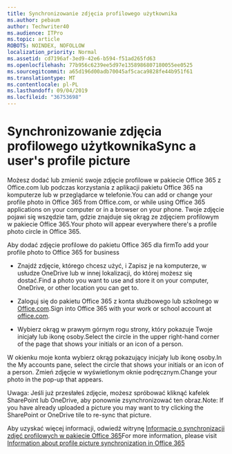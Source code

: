 ```yaml
---
title: Synchronizowanie zdjęcia profilowego użytkownika
ms.author: pebaum
author: Techwriter40
ms.audience: ITPro
ms.topic: article
ROBOTS: NOINDEX, NOFOLLOW
localization_priority: Normal
ms.assetid: cd7196af-3ed9-42e6-b594-f51ad265fd63
ms.openlocfilehash: 77b956c6239ee5d97e1358986807180055ee0525
ms.sourcegitcommit: a65d196d00adb70045af5caca9828fe44b951f61
ms.translationtype: MT
ms.contentlocale: pl-PL
ms.lasthandoff: 09/04/2019
ms.locfileid: "36753698"
---
```

# <a name="sync-a-users-profile-picture"></a><span data-ttu-id="9c485-102">Synchronizowanie zdjęcia profilowego użytkownika</span><span class="sxs-lookup"><span data-stu-id="9c485-102">Sync a user's profile picture</span></span>

<span data-ttu-id="9c485-103">Możesz dodać lub zmienić swoje zdjęcie profilowe w pakiecie Office 365 z Office.com lub podczas korzystania z aplikacji pakietu Office 365 na komputerze lub w przeglądarce w telefonie.</span><span class="sxs-lookup"><span data-stu-id="9c485-103">You can add or change your profile photo in Office 365 from Office.com, or while using Office 365 applications on your computer or in a browser on your phone.</span></span> <span data-ttu-id="9c485-104">Twoje zdjęcie pojawi się wszędzie tam, gdzie znajduje się okrąg ze zdjęciem profilowym w pakiecie Office 365.</span><span class="sxs-lookup"><span data-stu-id="9c485-104">Your photo will appear everywhere there's a profile photo circle in Office 365.</span></span>

<span data-ttu-id="9c485-105">Aby dodać zdjęcie profilowe do pakietu Office 365 dla firm</span><span class="sxs-lookup"><span data-stu-id="9c485-105">To add your profile photo to Office 365 for business</span></span>

- <span data-ttu-id="9c485-106">Znajdź zdjęcie, którego chcesz użyć, i Zapisz je na komputerze, w usłudze OneDrive lub w innej lokalizacji, do której możesz się dostać.</span><span class="sxs-lookup"><span data-stu-id="9c485-106">Find a photo you want to use and store it on your computer, OneDrive, or other location you can get to.</span></span>

- <span data-ttu-id="9c485-107">Zaloguj się do pakietu Office 365 z konta służbowego lub szkolnego w [Office.com](http://www.office.com).</span><span class="sxs-lookup"><span data-stu-id="9c485-107">Sign into Office 365 with your work or school account at [office.com](http://www.office.com).</span></span>

- <span data-ttu-id="9c485-108">Wybierz okrąg w prawym górnym rogu strony, który pokazuje Twoje inicjały lub ikonę osoby.</span><span class="sxs-lookup"><span data-stu-id="9c485-108">Select the circle in the upper right-hand corner of the page that shows your initials or an icon of a person.</span></span>

<span data-ttu-id="9c485-109">W okienku moje konta wybierz okrąg pokazujący inicjały lub ikonę osoby.</span><span class="sxs-lookup"><span data-stu-id="9c485-109">In the My accounts pane, select the circle that shows your initials or an icon of a person.</span></span> <span data-ttu-id="9c485-110">Zmień zdjęcie w wyświetlonym oknie podręcznym.</span><span class="sxs-lookup"><span data-stu-id="9c485-110">Change your photo in the pop-up that appears.</span></span>

<span data-ttu-id="9c485-111">Uwaga: Jeśli już przesłałeś zdjęcie, możesz spróbować kliknąć kafelek SharePoint lub OneDrive, aby ponownie zsynchronizować ten obraz.</span><span class="sxs-lookup"><span data-stu-id="9c485-111">Note: If you have already uploaded a picture you may want to try clicking the SharePoint or OneDrive tile to re-sync that picture.</span></span>

<span data-ttu-id="9c485-112">Aby uzyskać więcej informacji, odwiedź witrynę [Informacje o synchronizacji zdjęć profilowych w pakiecie Office 365](https://support.office.com/article/information-about-profile-picture-synchronization-in-office-365-20594d76-d054-4af4-a660-401133e3d48a)</span><span class="sxs-lookup"><span data-stu-id="9c485-112">For more information, please visit [Information about profile picture synchronization in Office 365](https://support.office.com/article/information-about-profile-picture-synchronization-in-office-365-20594d76-d054-4af4-a660-401133e3d48a)</span></span>

